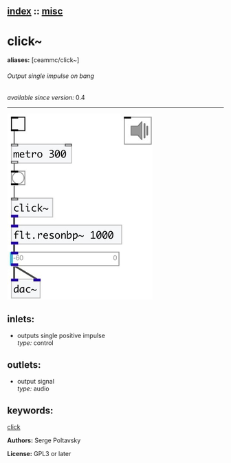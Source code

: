 [index](index.html) :: [misc](category_misc.html)
---

# click~
**aliases:** [ceammc/click\~]


###### Output single impulse on bang

*available since version:* 0.4

---




[![example](../examples/img/click~.jpg)](../examples/pd/click~.pd)









## inlets:

* outputs single positive impulse<br>
_type:_ control



## outlets:

* output signal<br>
_type:_ audio



## keywords:

[click](keywords/click.html)






**Authors:** Serge Poltavsky




**License:** GPL3 or later





